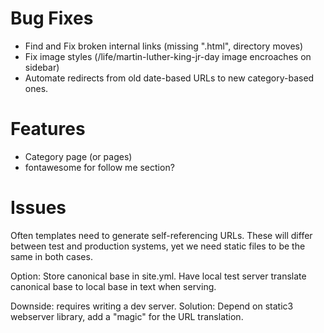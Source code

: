 Bug Fixes
====================
* Find and Fix broken internal links (missing ".html", directory moves)
* Fix image styles (/life/martin-luther-king-jr-day image encroaches on sidebar)
* Automate redirects from old date-based URLs to new category-based ones.

Features
====================
* Category page (or pages)
* fontawesome for follow me section?

Issues
=============================================================================
Often templates need to generate self-referencing URLs. These will differ
between test and production systems, yet we need static files to be the same
in both cases.

Option:
Store canonical base in site.yml. Have local test server translate canonical
base to local base in text when serving.

Downside: requires writing a dev server.
Solution: Depend on static3 webserver library, add a "magic" for the URL
translation.
